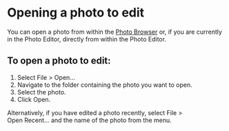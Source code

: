 Opening a photo to edit
=======================

You can open a photo from within the [Photo
Browser](Anatomy-Browser.html) or, if you are currently in the Photo
Editor, directly from within the Photo Editor.

To open a photo to edit:
------------------------

1.  Select File \> Open...
2.  Navigate to the folder containing the photo you want to open.
3.  Select the photo.
4.  Click Open.

Alternatively, if you have edited a photo recently, select File \>
Open&nbsp;Recent... and the name of the photo from the menu.
